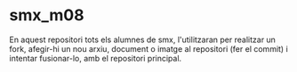 # smx_m08

En aquest repositori tots els alumnes de smx, l'utilitzaran per realitzar un fork, afegir-hi un nou arxiu, document o imatge al repositori (fer el commit) i intentar fusionar-lo, amb el repositori principal.
